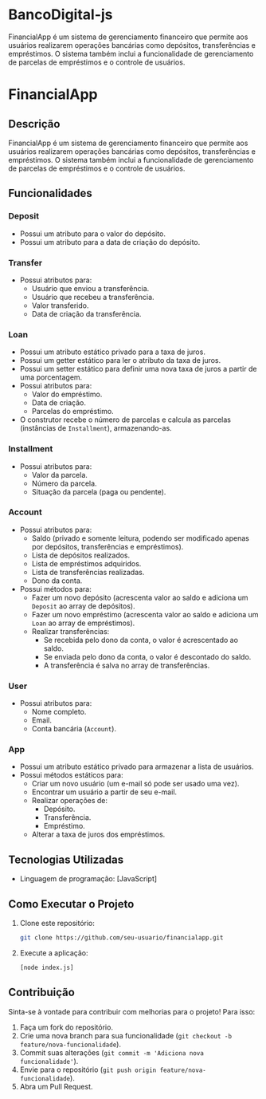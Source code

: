 # BancoDigital-js
FinancialApp é um sistema de gerenciamento financeiro que permite aos usuários realizarem operações bancárias como depósitos, transferências e empréstimos. O sistema também inclui a funcionalidade de gerenciamento de parcelas de empréstimos e o controle de usuários.

# FinancialApp

## Descrição
FinancialApp é um sistema de gerenciamento financeiro que permite aos usuários realizarem operações bancárias como depósitos, transferências e empréstimos. O sistema também inclui a funcionalidade de gerenciamento de parcelas de empréstimos e o controle de usuários.

## Funcionalidades
### Deposit
- Possui um atributo para o valor do depósito.
- Possui um atributo para a data de criação do depósito.

### Transfer
- Possui atributos para:
  - Usuário que enviou a transferência.
  - Usuário que recebeu a transferência.
  - Valor transferido.
  - Data de criação da transferência.

### Loan
- Possui um atributo estático privado para a taxa de juros.
- Possui um getter estático para ler o atributo da taxa de juros.
- Possui um setter estático para definir uma nova taxa de juros a partir de uma porcentagem.
- Possui atributos para:
  - Valor do empréstimo.
  - Data de criação.
  - Parcelas do empréstimo.
- O construtor recebe o número de parcelas e calcula as parcelas (instâncias de `Installment`), armazenando-as.

### Installment
- Possui atributos para:
  - Valor da parcela.
  - Número da parcela.
  - Situação da parcela (paga ou pendente).

### Account
- Possui atributos para:
  - Saldo (privado e somente leitura, podendo ser modificado apenas por depósitos, transferências e empréstimos).
  - Lista de depósitos realizados.
  - Lista de empréstimos adquiridos.
  - Lista de transferências realizadas.
  - Dono da conta.
- Possui métodos para:
  - Fazer um novo depósito (acrescenta valor ao saldo e adiciona um `Deposit` ao array de depósitos).
  - Fazer um novo empréstimo (acrescenta valor ao saldo e adiciona um `Loan` ao array de empréstimos).
  - Realizar transferências:
    - Se recebida pelo dono da conta, o valor é acrescentado ao saldo.
    - Se enviada pelo dono da conta, o valor é descontado do saldo.
    - A transferência é salva no array de transferências.

### User
- Possui atributos para:
  - Nome completo.
  - Email.
  - Conta bancária (`Account`).

### App
- Possui um atributo estático privado para armazenar a lista de usuários.
- Possui métodos estáticos para:
  - Criar um novo usuário (um e-mail só pode ser usado uma vez).
  - Encontrar um usuário a partir de seu e-mail.
  - Realizar operações de:
    - Depósito.
    - Transferência.
    - Empréstimo.
  - Alterar a taxa de juros dos empréstimos.

## Tecnologias Utilizadas
- Linguagem de programação: [JavaScript]

## Como Executar o Projeto
1. Clone este repositório:
   ```sh
   git clone https://github.com/seu-usuario/financialapp.git
   ```
2. Execute a aplicação:
   ```sh
   [node index.js]
   ```

## Contribuição
Sinta-se à vontade para contribuir com melhorias para o projeto! Para isso:
1. Faça um fork do repositório.
2. Crie uma nova branch para sua funcionalidade (`git checkout -b feature/nova-funcionalidade`).
3. Commit suas alterações (`git commit -m 'Adiciona nova funcionalidade'`).
4. Envie para o repositório (`git push origin feature/nova-funcionalidade`).
5. Abra um Pull Request.


